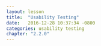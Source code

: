 ```yaml
---
layout: lesson
title:  "Usability Testing"
date:   2016-12-28 10:37:34 -0800
categories: usability testing
chapter: "2.2.0"
---
```


